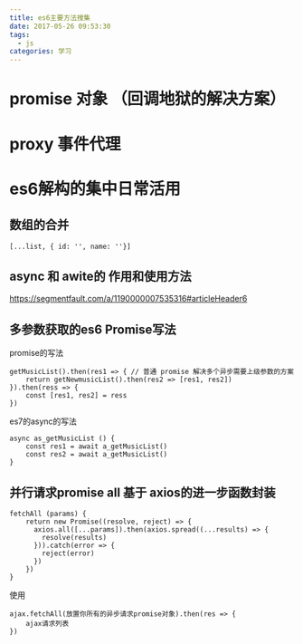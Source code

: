 ```yaml
---
title: es6主要方法搜集
date: 2017-05-26 09:53:30
tags:
  - js
categories: 学习
---
```


# promise 对象 （回调地狱的解决方案）

# proxy 事件代理

# es6解构的集中日常活用

## 数组的合并
```
[...list, { id: '', name: ''}]

```

## async 和 awite的 作用和使用方法

<a href="https://segmentfault.com/a/1190000007535316#articleHeader6">https://segmentfault.com/a/1190000007535316#articleHeader6</a>

## 多参数获取的es6  Promise写法
promise的写法
```
getMusicList().then(res1 => { // 普通 promise 解决多个异步需要上级参数的方案
	return getNewmusicList().then(res2 => [res1, res2])
}).then(ress => {
	const [res1, res2] = ress
})
```
es7的async的写法
```
async as_getMusicList () {
	const res1 = await a_getMusicList()
	const res2 = await a_getMusicList()
}
```

## 并行请求promise all 基于 axios的进一步函数封装
```
fetchAll (params) {
    return new Promise((resolve, reject) => {
      axios.all([...params]).then(axios.spread((...results) => {
        resolve(results)
      })).catch(error => {
        reject(error)
      })
    })
}
```
使用
```
ajax.fetchAll(放置你所有的异步请求promise对象).then(res => {
	ajax请求列表
})
```